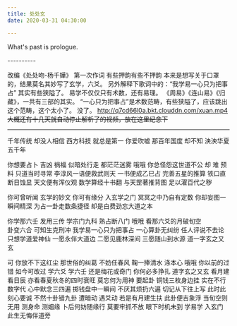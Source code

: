 ```yaml
---
title: 处处玄
date: 2020-03-31 04:30:00

---
```

What's past is prologue.

<!--more-->----------
改编《处处吻-杨千嬅》
第一次作词
有些押韵有些不押韵
本来是想写关于口罩的，结果莫名其妙写了玄学，六爻。
另外解释下歌词中的：“我学易一心只为把事占”
其实有些狭隘了。
易学不仅仅只有术数，还有易理。
《周易》《连山易》《归藏》，一共有三部的其实。
“一心只为把事占”是术数范畴，有些狭隘了，应该跳出这个范畴，这个太小了。
没了。
<http://q7cd66l0a.bkt.clouddn.com/xuan.mp4>
~~大概还有十几天就自动停止解析了的视频，放在这里纪念下~~


----------


千年传统 却没人相信
西方科技 就总是第一
你爱吹嘘 那百年国度
却不知 泱泱华夏五千年

你想要占卜 吉凶 祸福
似暗处行走 都茫茫迷雾 哦哦
你总怪怨这世道不公
却 难 预料 只道当时寻常
李淳风一语便救武则天
一书便成乙巳占
完善五星的推算
铁口直断日蚀显
天文便有浑仪观
数学算经十书翻
与天罡著推背图
足以濯百代之秽

你可曾听闻 玄学的妙文
你可有缘分 入玄学之门
冥冥之中乃自有定数
你却妄图一瞬间精深
为占一卦走数条捷径
却是白费劲忘大道之本

你学那六壬 发用三传
学宗门九科 熟占断八门 哦哦
看那六爻的月破旬空  
卦变六合 可知生克刑冲
我学易一心只为把事占
一心算卦无纠纷
任人评说不去论
只想学道爱神仙
一愿永伴大道边
二愿见鹿林深间
三愿随山到水源
道一字玄之又玄

可 你放不下这红尘
那世俗的纠葛 不妨任春风
鞠一捧清水 涤本心 哦哦
你以前的过错 如今可改过 
学六爻 学六壬 还是梅花或奇门 
你何必多挣扎 道字玄之又玄
看月建 看日辰
亦看春夏秋冬的四时衰旺
莫忘何为用神
要起卦 铜钱三枚身边挂
实在不行数字代
心中默念三四遍
掷钱盘中一瞬间
不厌其烦扔六遍
切记从下往上写
此时此刻心要诚
不然十卦错九卦
遭暗动 遇爻动 若是有月建生扶
此卦便吉象浮 当旬空则无用
测身命 测姻缘 卜后何妨随缘行
莫要牢抓不放 眼下时机未到
学易学 入玄门 此生无悔伴道旁